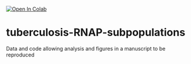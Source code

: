 [![Open In Colab](https://colab.research.google.com/assets/colab-badge.svg)](
https://colab.research.google.com/github/fowler-lab/tuberculosis-RNAP-subpopulations/blob/main/analysis_refactored.ipynb
)

# tuberculosis-RNAP-subpopulations
Data and code allowing analysis and figures in a manuscript to be reproduced 
